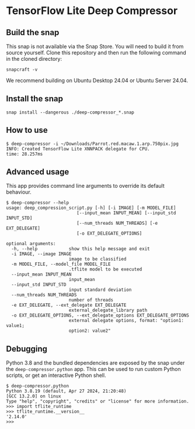 # TensorFlow Lite Deep Compressor

## Build the snap

This snap is not available via the Snap Store.
You will need to build it from source yourself.
Clone this repository and then run the following command in the cloned directory:

```
snapcraft -v
```

We recommend building on Ubuntu Desktop 24.04 or Ubuntu Server 24.04.

## Install the snap

```
snap install --dangerous ./deep-compressor_*.snap
```

## How to use

```
$ deep-compressor -i ~/Downloads/Parrot.red.macaw.1.arp.750pix.jpg
INFO: Created TensorFlow Lite XNNPACK delegate for CPU.
time: 28.257ms
```

## Advanced usage

This app provides command line arguments to override its default behaviour.

```
$ deep-compressor --help
usage: deep_compression_script.py [-h] [-i IMAGE] [-m MODEL_FILE]
                           [--input_mean INPUT_MEAN] [--input_std INPUT_STD]
                           [--num_threads NUM_THREADS] [-e EXT_DELEGATE]
                           [-o EXT_DELEGATE_OPTIONS]

optional arguments:
  -h, --help            show this help message and exit
  -i IMAGE, --image IMAGE
                        image to be classified
  -m MODEL_FILE, --model_file MODEL_FILE
                        .tflite model to be executed
  --input_mean INPUT_MEAN
                        input_mean
  --input_std INPUT_STD
                        input standard deviation
  --num_threads NUM_THREADS
                        number of threads
  -e EXT_DELEGATE, --ext_delegate EXT_DELEGATE
                        external_delegate_library path
  -o EXT_DELEGATE_OPTIONS, --ext_delegate_options EXT_DELEGATE_OPTIONS
                        external delegate options, format: "option1: value1;
                        option2: value2"
```

## Debugging

Python 3.8 and the bundled dependencies are exposed by the snap under the `deep-compressor.python` app.
This can be used to run custom Python scripts, or get an interactive Python shell.

```
$ deep-compressor.python
Python 3.8.19 (default, Apr 27 2024, 21:20:48)
[GCC 13.2.0] on linux
Type "help", "copyright", "credits" or "license" for more information.
>>> import tflite_runtime
>>> tflite_runtime.__version__
'2.14.0'
>>>
```
